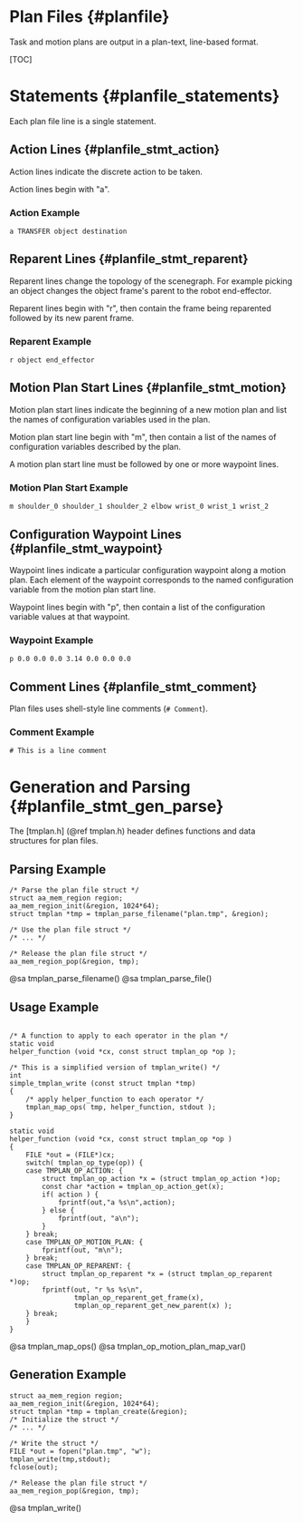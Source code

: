 Plan Files {#planfile}
==========

Task and motion plans are output in a plan-text, line-based format.

[TOC]

Statements {#planfile_statements}
==========

Each plan file line is a single statement.

Action Lines {#planfile_stmt_action}
------------

Action lines indicate the discrete action to be taken.

Action lines begin with "a".

### Action Example

    a TRANSFER object destination

Reparent Lines {#planfile_stmt_reparent}
--------------

Reparent lines change the topology of the scenegraph. For example
picking an object changes the object frame's parent to the robot
end-effector.

Reparent lines begin with "r", then contain the frame being reparented
followed by its new parent frame.

### Reparent Example

    r object end_effector

Motion Plan Start Lines {#planfile_stmt_motion}
-----------------------

Motion plan start lines indicate the beginning of a new motion plan
and list the names of configuration variables used in the plan.

Motion plan start line begin with "m", then contain a list of the
names of configuration variables described by the plan.

A motion plan start line must be followed by one or more waypoint
lines.

### Motion Plan Start  Example

    m shoulder_0 shoulder_1 shoulder_2 elbow wrist_0 wrist_1 wrist_2

Configuration Waypoint Lines  {#planfile_stmt_waypoint}
----------------------------

Waypoint lines indicate a particular configuration waypoint along a
motion plan.  Each element of the waypoint corresponds to the named
configuration variable from the motion plan start line.

Waypoint lines begin with "p", then contain a list of the
configuration variable values at that waypoint.

### Waypoint Example

    p 0.0 0.0 0.0 3.14 0.0 0.0 0.0

Comment Lines {#planfile_stmt_comment}
-------------

Plan files uses shell-style line comments (`# Comment`).

### Comment Example

    # This is a line comment

Generation and Parsing {#planfile_stmt_gen_parse}
======================

The [tmplan.h] (@ref tmplan.h) header defines functions and data
structures for plan files.


Parsing Example
---------------

~~~~~~~~~~~~~~~~~~~~~~~~~~~~~~~~~~~{.c}
/* Parse the plan file struct */
struct aa_mem_region region;
aa_mem_region_init(&region, 1024*64);
struct tmplan *tmp = tmplan_parse_filename("plan.tmp", &region);

/* Use the plan file struct */
/* ... */

/* Release the plan file struct */
aa_mem_region_pop(&region, tmp);
~~~~~~~~~~~~~~~~~~~~~~~~~~~~~~~~~~~

@sa tmplan_parse_filename()
@sa tmplan_parse_file()

Usage Example
-------------

~~~~~~~~~~~~~~~~{.c}

/* A function to apply to each operator in the plan */
static void
helper_function (void *cx, const struct tmplan_op *op );

/* This is a simplified version of tmplan_write() */
int
simple_tmplan_write (const struct tmplan *tmp)
{
    /* apply helper_function to each operator */
    tmplan_map_ops( tmp, helper_function, stdout );
}

static void
helper_function (void *cx, const struct tmplan_op *op )
{
    FILE *out = (FILE*)cx;
    switch( tmplan_op_type(op)) {
    case TMPLAN_OP_ACTION: {
        struct tmplan_op_action *x = (struct tmplan_op_action *)op;
        const char *action = tmplan_op_action_get(x);
        if( action ) {
            fprintf(out,"a %s\n",action);
        } else {
            fprintf(out, "a\n");
        }
    } break;
    case TMPLAN_OP_MOTION_PLAN: {
        fprintf(out, "m\n");
    } break;
    case TMPLAN_OP_REPARENT: {
        struct tmplan_op_reparent *x = (struct tmplan_op_reparent *)op;
        fprintf(out, "r %s %s\n",
                tmplan_op_reparent_get_frame(x),
                tmplan_op_reparent_get_new_parent(x) );
    } break;
    }
}
~~~~~~~~~~~~~~~~

@sa tmplan_map_ops()
@sa tmplan_op_motion_plan_map_var()

Generation Example
------------------

~~~~~~~~~~~~~~~~~~~~~~~~~~~~~~~~~~~{.c}
struct aa_mem_region region;
aa_mem_region_init(&region, 1024*64);
struct tmplan *tmp = tmplan_create(&region);
/* Initialize the struct */
/* ... */

/* Write the struct */
FILE *out = fopen("plan.tmp", "w");
tmplan_write(tmp,stdout);
fclose(out);

/* Release the plan file struct */
aa_mem_region_pop(&region, tmp);
~~~~~~~~~~~~~~~~~~~~~~~~~~~~~~~~~~~

@sa tmplan_write()
